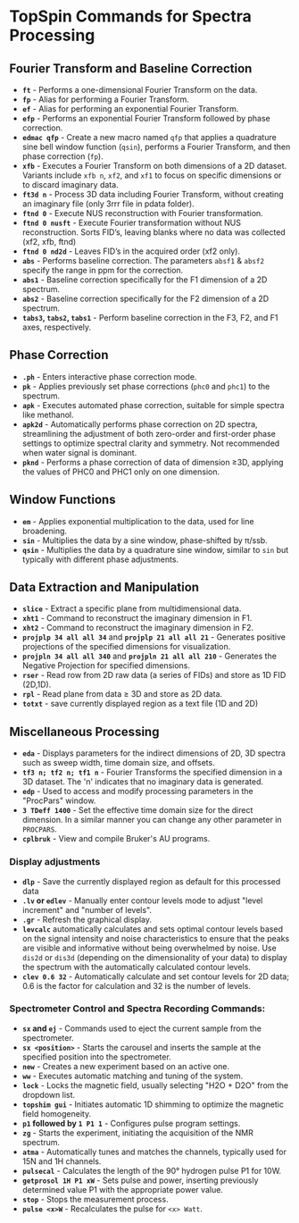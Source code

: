 # TopSpin Commands for Spectra Processing

## Fourier Transform and Baseline Correction
* **`ft`** - Performs a one-dimensional Fourier Transform on the data.
* **`fp`** - Alias for performing a Fourier Transform.
* **`ef`** - Alias for performing an exponential Fourier Transform.
* **`efp`** - Performs an exponential Fourier Transform followed by phase correction.
* **`edmac qfp`** - Create a new macro named `qfp` that applies a quadrature sine bell window function (`qsin`), performs a Fourier Transform, and then phase correction (`fp`).
* **`xfb`** - Executes a Fourier Transform on both dimensions of a 2D dataset. Variants include `xfb n`, `xf2`, and `xf1` to focus on specific dimensions or to discard imaginary data.
* **`ft3d n`** - Process 3D data including Fourier Transform, without creating an imaginary file (only 3rrr file in pdata folder).
* **`ftnd 0`** - Execute NUS reconstruction with Fourier transformation.
* **`ftnd 0 nusft`** - Execute Fourier transformation without NUS reconstruction. Sorts FID’s, leaving blanks where no data was collected (xf2, xfb, ftnd)
* **`ftnd 0 nd2d`** - Leaves FID’s in the acquired order (xf2 only).
* **`abs`** - Performs baseline correction. The parameters `absf1` & `absf2` specify the range in ppm for the correction.
* **`abs1`** - Baseline correction specifically for the F1 dimension of a 2D spectrum.
* **`abs2`** - Baseline correction specifically for the F2 dimension of a 2D spectrum.
* **`tabs3`, `tabs2`, `tabs1`** - Perform baseline correction in the F3, F2, and F1 axes, respectively.

## Phase Correction
* **`.ph`** - Enters interactive phase correction mode.
* **`pk`** - Applies previously set phase corrections (`phc0` and `phc1`) to the spectrum.
* **`apk`** - Executes automated phase correction, suitable for simple spectra like methanol.
* **`apk2d`** - Automatically performs phase correction on 2D spectra, streamlining the adjustment of both zero-order 
and first-order phase settings to optimize spectral clarity and symmetry. Not recommended when water signal is dominant.
* **`pknd`** - Performs a phase correction of data of dimension ≥3D, applying the values of PHC0 and PHC1 only on one dimension. 

## Window Functions
* **`em`** - Applies exponential multiplication to the data, used for line broadening.
* **`sin`** - Multiplies the data by a sine window, phase-shifted by π/ssb.
* **`qsin`** - Multiplies the data by a quadrature sine window, similar to `sin` but typically with different phase adjustments.

## Data Extraction and Manipulation
* **`slice`** - Extract a specific plane from multidimensional data.
* **`xht1`** - Command to reconstruct the imaginary dimension in F1.
* **`xht2`** - Command to reconstruct the imaginary dimension in F2.
* **`projplp 34 all all 34`** and **`projplp 21 all all 21`** - Generates positive projections of the specified dimensions for visualization.
* **`projpln 34 all all 340`** and **`projpln 21 all all 210`** - Generates the Negative Projection for specified dimensions.
* **`rser`** - Read row from 2D raw data (a series of FIDs) and store as 1D FID (2D,1D).
* **`rpl`** - Read plane from data ≥ 3D and store as 2D data.
* **`totxt`** - save currently displayed region as a text file (1D and 2D)

## Miscellaneous Processing
* **`eda`** - Displays parameters for the indirect dimensions of 2D, 3D spectra such as sweep width, time domain size, and offsets.
* **`tf3 n; tf2 n; tf1 n`** - Fourier Transforms the specified dimension in a 3D dataset. The 'n' indicates that no imaginary data is generated.
* **`edp`** - Used to access and modify processing parameters in the "ProcPars" window.
* **`3 TDeff 1400`** - Set the effective time domain size for the direct dimension. In a similar manner you can change any other parameter in `PROCPARS`.
* **`cplbruk`** - View and compile Bruker's AU programs.

### Display adjustments
* **`dlp`** - Save the currently displayed region as default for this processed data
* **`.lv` or `edlev`** - Manually enter contour levels mode to adjust "level increment" and "number of levels".
* **`.gr`** - Refresh the graphical display.
* **`levcalc`** automatically calculates and sets optimal contour levels based on the signal intensity and 
 noise characteristics to ensure that the peaks are visible and informative without being overwhelmed by noise. 
Use `dis2d` or `dis3d` (depending on the dimensionality of your data) to display the spectrum with the 
automatically calculated contour levels.
* **`clev 0.6 32`** - Automatically calculate and set contour levels for 2D data; 0.6 is the factor for calculation and 32 is the number of levels.

### Spectrometer Control and Spectra Recording Commands:
* **`sx` and `ej`** - Commands used to eject the current sample from the spectrometer.
* **`sx <position>`** - Starts the carousel and inserts the sample at the specified position into the spectrometer.
* **`new`** - Creates a new experiment based on an active one.
* **`ww`** - Executes automatic matching and tuning of the system.
* **`lock`** - Locks the magnetic field, usually selecting "H2O + D2O" from the dropdown list.
* **`topshim gui`** - Initiates automatic 1D shimming to optimize the magnetic field homogeneity.
* **`p1` followed by `1 P1 1`** - Configures pulse program settings.
* **`zg`** - Starts the experiment, initiating the acquisition of the NMR spectrum.
* **`atma`** - Automatically tunes and matches the channels, typically used for 15N and 1H channels.
* **`pulsecal`** - Calculates the length of the 90° hydrogen pulse P1 for 10W.
* **`getprosol 1H P1 xW`** - Sets pulse and power, inserting previously determined value P1 with the appropriate power value.
* **`stop`** - Stops the measurement process.
* **`pulse <x>W`** - Recalculates the pulse for `<x> Watt`.

